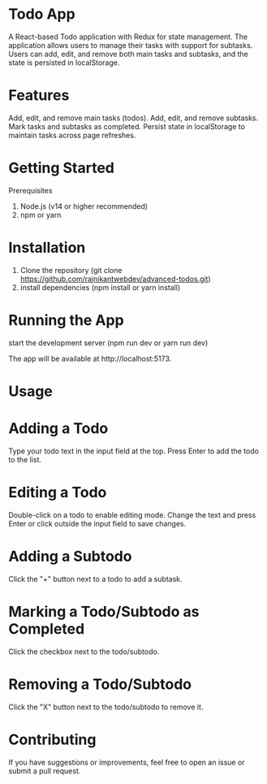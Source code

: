 # Todo App
A React-based Todo application with Redux for state management. The application allows users to manage their tasks with support for subtasks. Users can add, edit, and remove both main tasks and subtasks, and the state is persisted in localStorage.

# Features
Add, edit, and remove main tasks (todos).
Add, edit, and remove subtasks.
Mark tasks and subtasks as completed.
Persist state in localStorage to maintain tasks across page refreshes.

# Getting Started
Prerequisites
1. Node.js (v14 or higher recommended)
2. npm or yarn

# Installation
1. Clone the repository (git clone https://github.com/rajnikantwebdev/advanced-todos.git)
2. install dependencies (npm install or yarn install)

# Running the App
start the development server (npm run dev or yarn run dev)

The app will be available at http://localhost:5173.

# Usage

# Adding a Todo
Type your todo text in the input field at the top.
Press Enter to add the todo to the list.

# Editing a Todo
Double-click on a todo to enable editing mode.
Change the text and press Enter or click outside the input field to save changes.

# Adding a Subtodo
Click the "+" button next to a todo to add a subtask.

# Marking a Todo/Subtodo as Completed
Click the checkbox next to the todo/subtodo.

# Removing a Todo/Subtodo
Click the "X" button next to the todo/subtodo to remove it.

# Contributing
If you have suggestions or improvements, feel free to open an issue or submit a pull request.
